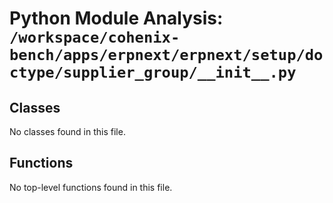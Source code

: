 # Python Module Analysis: `/workspace/cohenix-bench/apps/erpnext/erpnext/setup/doctype/supplier_group/__init__.py`

## Classes

No classes found in this file.


## Functions

No top-level functions found in this file.
